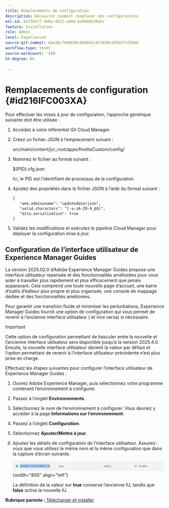 ```yaml
---
title: Remplacements de configuration
description: Découvrez comment remplacer des configurations
exl-id: dc5f81f7-5b0a-4d12-a944-ba66b0239d5c
feature: Installation
role: Admin
level: Experienced
source-git-commit: dae38cf948b99c8b89c61472938ce97b571f9366
workflow-type: tm+mt
source-wordcount: '310'
ht-degree: 0%

---
```


# Remplacements de configuration {#id216IFC003XA}

Pour effectuer les mises à jour de configuration, l’approche générique suivante doit être utilisée :

1. Accédez à votre référentiel Git Cloud Manager.

1. Créez un fichier JSON à l’emplacement suivant :

   src/main/content/jcr\_root/apps/fmditaCustom/config/

1. Nommez le fichier au format suivant :

   $\{PID\}.cfg.json

   Ici, le PID est l’identifiant de processus de la configuration.

1. Ajoutez des propriétés dans le fichier JSON à l’aide du format suivant :

   ```
   {
      "aem.adminuname": "updatedUserjson",
      "valid.characters": "[-a-zA-Z0-9_@$]",
      "dita.serialization": true
   }
   ```

1. Validez les modifications et exécutez le pipeline Cloud Manager pour déployer la configuration mise à jour.

## Configuration de l’interface utilisateur de Experience Manager Guides

La version 2025.02.0 d’Adobe Experience Manager Guides propose une interface utilisateur repensée et des fonctionnalités améliorées pour vous aider à travailler plus rapidement et plus efficacement que jamais auparavant. Cela comprend une toute nouvelle page d’accueil, une barre d’outils d’éditeur plus propre et plus organisée, une console de mappage dédiée et des fonctionnalités améliorées.

Pour garantir une transition fluide et minimiser les perturbations, Experience Manager Guides fournit une option de configuration qui vous permet de revenir à l’ancienne interface utilisateur ( et vice versa) si nécessaire.

>[!IMPORTANT]
>
> Cette option de configuration permettant de basculer entre la nouvelle et l’ancienne interface utilisateur sera disponible jusqu’à la version 2025.4.0. Ensuite, la nouvelle interface utilisateur devient la valeur par défaut et l’option permettant de revenir à l’interface utilisateur précédente n’est plus prise en charge.

Effectuez les étapes suivantes pour configurer l’interface utilisateur de Experience Manager Guides :

1. Ouvrez Adobe Experience Manager, puis sélectionnez votre programme contenant l’environnement à configurer.
2. Passez à l’onglet **Environnements**.
3. Sélectionnez le nom de l’environnement à configurer. Vous devriez y accéder à la page **Informations sur l’environnement**.
4. Passez à l’onglet **Configuration**.
5. Sélectionnez **Ajouter/Mettre à jour**.
6. Ajoutez les détails de configuration de l’interface utilisateur. Assurez-vous que vous utilisez le même nom et la même configuration que dans la capture d’écran suivante.

   ![](assets/enable-penultimate-ui.png){width="800" align="left"}

   La définition de la valeur sur **true** conserve l’ancienne IU, tandis que **false** active la nouvelle IU.



**Rubrique parente :**[ Télécharger et installer](download-install.md)
